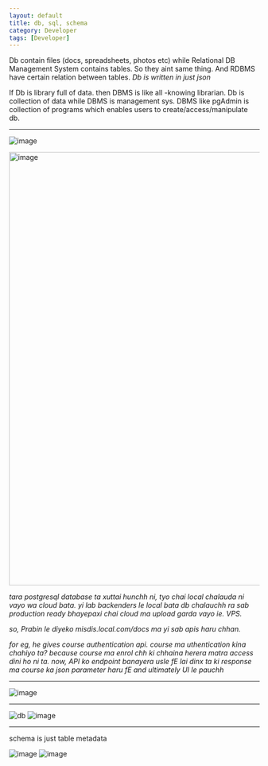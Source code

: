 ```yaml
---
layout: default
title: db, sql, schema
category: Developer
tags: [Developer]
---
```


Db contain files (docs, spreadsheets, photos etc) while Relational DB Management System contains tables.
So they aint same thing.     And RDBMS have certain relation between tables.  _Db is written in just json_

If Db is library full of data. then DBMS is like all -knowing librarian. 
Db is collection of data while DBMS is management sys. 
DBMS like pgAdmin is collection of programs which enables users to create/access/manipulate db. 
 
--- 

![image](https://github.com/user-attachments/assets/c573fe32-86b6-423f-80ce-0da46d504f05)

<img width="1041" height="872" alt="image" src="https://github.com/user-attachments/assets/c3864cdd-f137-4c51-b818-af8b8fe1692f" />


_tara postgresql database ta xuttai hunchh ni, tyo chai local chalauda ni vayo wa cloud bata. yi lab backenders le local bata db chalauchh ra sab production ready bhayepaxi chai cloud ma upload garda vayo ie. VPS._

_so, Prabin le diyeko misdis.local.com/docs ma yi sab apis haru chhan._

_for eg, he gives course authentication api. course ma uthentication kina chahiyo ta? because course ma enrol chh ki chhaina herera matra access dini ho ni ta.
now, API ko endpoint banayera usle fE lai dinx ta ki response ma course ka json parameter haru fE and ultimately UI le pauchh_ 

---
![image](https://github.com/sbibek086/write-the-docs/assets/11883023/f0a79b56-e363-46da-8c95-4f812e780554)

---
![db](https://github.com/user-attachments/assets/dfcff701-d907-4378-9368-795b9ba64bd5)
![image](https://github.com/user-attachments/assets/1cd14445-d0c4-4875-8e4e-b41e22d76ca9)

---
schema is just table metadata

![image](https://github.com/user-attachments/assets/182f280d-e8df-4b46-97fd-d551a9b4782b)
![image](https://github.com/user-attachments/assets/8dd9c615-4097-4cc3-986f-68af49b8ed68)



